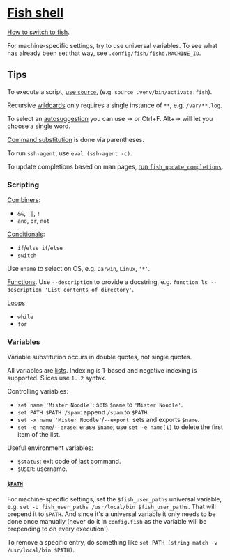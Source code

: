 # [Fish shell](https://fishshell.com/)

[How to switch to fish](https://fishshell.com/docs/current/tutorial.html#tut_switching_to_fish).

For machine-specific settings, try to use universal variables. To see what has already been set that way, see `.config/fish/fishd.MACHINE_ID`.

## Tips

To execute a script, [use `source`](https://fishshell.com/docs/current/commands.html#source), (e.g. `source .venv/bin/activate.fish`).

Recursive [wildcards](https://fishshell.com/docs/current/tutorial.html#tut_wildcards) only requires a single instance of `**`, e.g. `/var/**.log`.

To select an [autosuggestion](https://fishshell.com/docs/current/tutorial.html#tut_autosuggestions) you can use → or Ctrl+F. Alt+→ will let you choose a single word.

[Command substitution](https://fishshell.com/docs/current/tutorial.html#tut_command_substitutions) is done via parentheses.

To run `ssh-agent`, use `eval (ssh-agent -c)`.

To update completions based on man pages,
[run `fish_update_completions`](https://fishshell.com/docs/2.2/commands.html#fish_update_completions).

### Scripting

[Combiners](https://fishshell.com/docs/current/tutorial.html#tut_combiners):
- `&&`, `||`, `!`
- `and`, `or`, `not`

[Conditionals](https://fishshell.com/docs/current/tutorial.html#tut_conditionals):
- `if`/`else if`/`else`
- `switch`

Use `uname` to select on OS, e.g. `Darwin`, `Linux`, `'*'`.

[Functions](https://fishshell.com/docs/current/tutorial.html#tut_functions). Use `--description` to provide a docstring, e.g. `function ls --description 'List contents of directory'`.

[Loops](https://fishshell.com/docs/current/tutorial.html#tut_loops)
- `while`
- `for`

### [Variables](https://fishshell.com/docs/current/tutorial.html#tut_variables)

Variable substitution occurs in double quotes, not single quotes.

All variables are [lists](https://fishshell.com/docs/current/tutorial.html#tut_lists). Indexing is 1-based and negative indexing is supported. Slices use `1..2` syntax.

Controlling variables:
- `set name 'Mister Noodle'`: sets `$name` to `'Mister Noodle'`.
- `set PATH $PATH /spam`: append `/spam` to `$PATH`.
- `set -x name 'Mister Noodle'`/`--export`: sets and exports `$name`.
- `set -e name`/`--erase`: erase `$name`; use `set -e name[1]` to delete the first item of the list.

Useful environment variables:
- `$status`: exit code of last command.
- `$USER`: username.

#### [`$PATH`](https://fishshell.com/docs/current/tutorial.html#tut_path)
For machine-specific settings, set the `$fish_user_paths` universal variable, e.g. `set -U fish_user_paths /usr/local/bin $fish_user_paths`. That will prepend it to `$PATH`. And since it's a universal variable it only needs to be done once manually (never do it in `config.fish` as the variable will be prepending to on every execution!).

To remove a specific entry, do something like `set PATH (string match -v /usr/local/bin $PATH)`.
